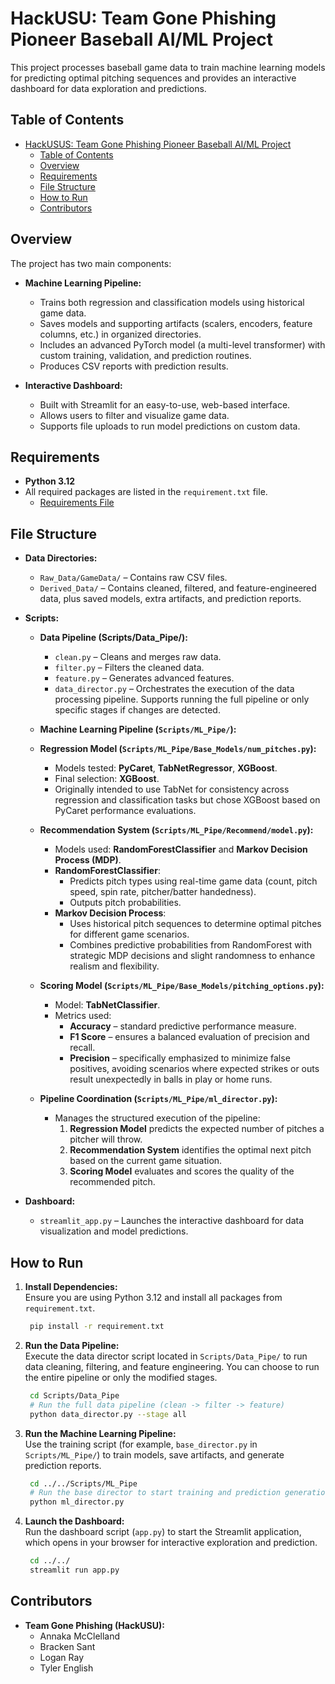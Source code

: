 # HackUSU: Team Gone Phishing Pioneer Baseball AI/ML Project

This project processes baseball game data to train machine learning models for predicting optimal pitching sequences and provides an interactive dashboard for data exploration and predictions.

## Table of Contents

- [HackUSUS: Team Gone Phishing Pioneer Baseball AI/ML Project](#hackusus-team-gone-phishing-pioneer-baseball-aiml-project)
  - [Table of Contents](#table-of-contents)
  - [Overview](#overview)
  - [Requirements](#requirements)
  - [File Structure](#file-structure)
  - [How to Run](#how-to-run)
  - [Contributors](#contributors)

## Overview

The project has two main components:

- **Machine Learning Pipeline:**  
  - Trains both regression and classification models using historical game data.
  - Saves models and supporting artifacts (scalers, encoders, feature columns, etc.) in organized directories.
  - Includes an advanced PyTorch model (a multi-level transformer) with custom training, validation, and prediction routines.
  - Produces CSV reports with prediction results.

- **Interactive Dashboard:**  
  - Built with Streamlit for an easy-to-use, web-based interface.
  - Allows users to filter and visualize game data.
  - Supports file uploads to run model predictions on custom data.

## Requirements

- **Python 3.12**  
- All required packages are listed in the `requirement.txt` file.
  - [Requirements File](requirement.txt)

## File Structure

- **Data Directories:**
  - `Raw_Data/GameData/` – Contains raw CSV files.
  - `Derived_Data/` – Contains cleaned, filtered, and feature-engineered data, plus saved models, extra artifacts, and prediction reports.

- **Scripts:**
  - **Data Pipeline (Scripts/Data_Pipe/):**
    - `clean.py` – Cleans and merges raw data.
    - `filter.py` – Filters the cleaned data.
    - `feature.py` – Generates advanced features.
    - `data_director.py` – Orchestrates the execution of the data processing pipeline. Supports running the full pipeline or only specific stages if changes are detected.
  
  - **Machine Learning Pipeline (`Scripts/ML_Pipe/`):**

  - **Regression Model (`Scripts/ML_Pipe/Base_Models/num_pitches.py`):**  
    - Models tested: **PyCaret**, **TabNetRegressor**, **XGBoost**.
    - Final selection: **XGBoost**.
    - Originally intended to use TabNet for consistency across regression and classification tasks but chose XGBoost based on PyCaret performance evaluations.

  - **Recommendation System (`Scripts/ML_Pipe/Recommend/model.py`):**
    - Models used: **RandomForestClassifier** and **Markov Decision Process (MDP)**.
    - **RandomForestClassifier**:
      - Predicts pitch types using real-time game data (count, pitch speed, spin rate, pitcher/batter handedness).
      - Outputs pitch probabilities.
    - **Markov Decision Process**:
      - Uses historical pitch sequences to determine optimal pitches for different game scenarios.
      - Combines predictive probabilities from RandomForest with strategic MDP decisions and slight randomness to enhance realism and flexibility.

  - **Scoring Model (`Scripts/ML_Pipe/Base_Models/pitching_options.py`):**
    - Model: **TabNetClassifier**.
    - Metrics used:
      - **Accuracy** – standard predictive performance measure.
      - **F1 Score** – ensures a balanced evaluation of precision and recall.
      - **Precision** – specifically emphasized to minimize false positives, avoiding scenarios where expected strikes or outs result unexpectedly in balls in play or home runs.

  - **Pipeline Coordination (`Scripts/ML_Pipe/ml_director.py`):**
    - Manages the structured execution of the pipeline:
      1. **Regression Model** predicts the expected number of pitches a pitcher will throw.
      2. **Recommendation System** identifies the optimal next pitch based on the current game situation.
      3. **Scoring Model** evaluates and scores the quality of the recommended pitch.

- **Dashboard:**
  - `streamlit_app.py` – Launches the interactive dashboard for data visualization and model predictions.

## How to Run

1. **Install Dependencies:**  
   Ensure you are using Python 3.12 and install all packages from `requirement.txt`.
   ```bash
    pip install -r requirement.txt
   ```

2. **Run the Data Pipeline:**  
   Execute the data director script located in `Scripts/Data_Pipe/` to run data cleaning, filtering, and feature engineering. You can choose to run the entire pipeline or only the modified stages.
   ```bash
    cd Scripts/Data_Pipe
    # Run the full data pipeline (clean -> filter -> feature)
    python data_director.py --stage all
   ```

3. **Run the Machine Learning Pipeline:**  
   Use the training script (for example, `base_director.py` in `Scripts/ML_Pipe/`) to train models, save artifacts, and generate prediction reports.
   ```bash
    cd ../../Scripts/ML_Pipe
    # Run the base director to start training and prediction generation
    python ml_director.py
   ```

4. **Launch the Dashboard:**  
   Run the dashboard script (`app.py`) to start the Streamlit application, which opens in your browser for interactive exploration and prediction.
   ```bash
    cd ../../
    streamlit run app.py
   ```

## Contributors

- **Team Gone Phishing (HackUSU):**
  - Annaka McClelland
  - Bracken Sant
  - Logan Ray
  - Tyler English
